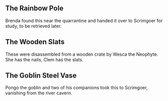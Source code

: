 
## The Rainbow Pole

Brenda found this near the quarrantine and handed it over to Scrimgoer for
study, to be retrieved later.

## The Wooden Slats

These were disassembled from a wooden crate by Wesca the Neophyte.  She has the
nails, Clem has the slats.

## The Goblin Steel Vase

Pongo the goblin and two of his companions took this to Scrimgoer, vanishing
from the river cavern.

